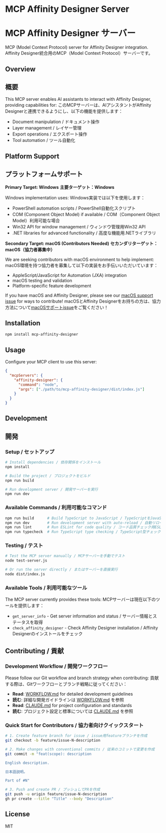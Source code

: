 # MCP Affinity Designer Server
# MCP Affinity Designer サーバー

MCP (Model Context Protocol) server for Affinity Designer integration.
Affinity Designer統合用のMCP（Model Context Protocol）サーバーです。

## Overview
## 概要

This MCP server enables AI assistants to interact with Affinity Designer, providing capabilities for:
このMCPサーバーは、AIアシスタントがAffinity Designerと連携できるようにし、以下の機能を提供します：

- Document manipulation / ドキュメント操作
- Layer management / レイヤー管理
- Export operations / エクスポート操作
- Tool automation / ツール自動化

## Platform Support
## プラットフォームサポート

**Primary Target: Windows**
**主要ターゲット：Windows**

Windows implementation uses:
Windows実装では以下を使用します：
- PowerShell automation scripts / PowerShell自動化スクリプト
- COM (Component Object Model) if available / COM（Component Object Model）利用可能な場合
- Win32 API for window management / ウィンドウ管理用Win32 API
- .NET libraries for advanced functionality / 高度な機能用.NETライブラリ

**Secondary Target: macOS (Contributors Needed)**
**セカンダリターゲット：macOS（協力者募集中）**

We are seeking contributors with macOS environment to help implement:
macOS環境を持つ協力者を募集して以下の実装をお手伝いいただいています：
- AppleScript/JavaScript for Automation (JXA) integration
- macOS testing and validation
- Platform-specific feature development

If you have macOS and Affinity Designer, please see our [macOS support issue](https://github.com/szgk/mcp-affinity-designer/issues/6) for ways to contribute!
macOSとAffinity Designerをお持ちの方は、協力方法について[macOSサポートissue](https://github.com/szgk/mcp-affinity-designer/issues/6)をご覧ください！

## Installation

```bash
npm install mcp-affinity-designer
```

## Usage

Configure your MCP client to use this server:

```json
{
  "mcpServers": {
    "affinity-designer": {
      "command": "node",
      "args": ["./path/to/mcp-affinity-designer/dist/index.js"]
    }
  }
}
```

## Development
## 開発

### Setup / セットアップ
```bash
# Install dependencies / 依存関係をインストール
npm install

# Build the project / プロジェクトをビルド
npm run build

# Run development server / 開発サーバーを実行
npm run dev
```

### Available Commands / 利用可能なコマンド
```bash
npm run build      # Build TypeScript to JavaScript / TypeScriptをJavaScriptにビルド
npm run dev        # Run development server with auto-reload / 自動リロード付き開発サーバーを実行
npm run lint       # Run ESLint for code quality / コード品質チェック用ESLintを実行
npm run typecheck  # Run TypeScript type checking / TypeScript型チェックを実行
```

### Testing / テスト
```bash
# Test the MCP server manually / MCPサーバーを手動でテスト
node test-server.js

# Or run the server directly / またはサーバーを直接実行
node dist/index.js
```

### Available Tools / 利用可能なツール
The MCP server currently provides these tools:
MCPサーバーは現在以下のツールを提供します：

- `get_server_info` - Get server information and status / サーバー情報とステータスを取得
- `check_affinity_designer` - Check Affinity Designer installation / Affinity Designerのインストールをチェック

## Contributing / 貢献

### Development Workflow / 開発ワークフロー
Please follow our Git workflow and branch strategy when contributing:
貢献する際は、Gitワークフローとブランチ戦略に従ってください：

- **Read**: [WORKFLOW.md](./WORKFLOW.md) for detailed development guidelines
- **読む**: 詳細な開発ガイドラインは [WORKFLOW.md](./WORKFLOW.md) を参照
- **Read**: [CLAUDE.md](./CLAUDE.md) for project configuration and standards
- **読む**: プロジェクト設定と標準については [CLAUDE.md](./CLAUDE.md) を参照

### Quick Start for Contributors / 協力者向けクイックスタート
```bash
# 1. Create feature branch for issue / issue用featureブランチを作成
git checkout -b feature/issue-N-description

# 2. Make changes with conventional commits / 従来のコミットで変更を作成
git commit -m "feat(scope): description

English description.

日本語説明。

Part of #N"

# 3. Push and create PR / プッシュしてPRを作成
git push -u origin feature/issue-N-description
gh pr create --title "Title" --body "Description"
```

## License

MIT